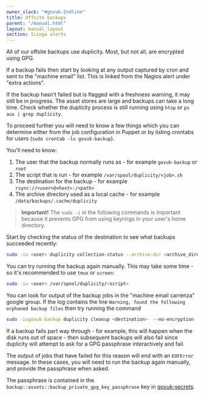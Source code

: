 ```yaml
---
owner_slack: "#govuk-2ndline"
title: Offsite backups
parent: "/manual.html"
layout: manual_layout
section: Icinga alerts
---
```


All of our offsite backups use duplicity. Most, but not all, are encrypted using GPG.

If a backup fails then start by looking at any output captured by cron and sent to the "machine email" list. This is linked from the Nagios alert under "extra actions".

If the backup hasn't failed but is flagged with a freshness warning, it may still be in progress. The asset stores are large and backups can take a long time. Check whether the duplicity process is still running using `htop` or `ps aux | grep duplicity`.

To proceed further you will need to know a few things which you can determine either from the job configuration in Puppet or by listing crontabs for users (`sudo crontab -lu govuk-backup`).

You'll need to know:

1. The user that the backup normally runs as - for example `govuk-backup` or `root`
1. The script that is run - for example `/var/spool/duplicity/<job>.sh`
1. The destination for the backup - for example `rsync://<user>@<host>:/<path>`
1. The archive directory used as a local cache - for example `/data/backups/.cache/duplicity`

> **Important!** The `sudo -i` in the following commands is important because it prevents GPG from using keyrings in your user's home directory.

Start by checking the status of the destination to see what backups succeeded recently:

```bash
sudo -iu <user> duplicity collection-status --archive-dir <archive_directory> <destination>
```

You can try running the backup again manually. This may take some time - so it's recommended to use `tmux` or `screen`:

```bash
sudo -iu <user> /var/spool/duplicity/<script>
```

You can look for output of the backup jobs in the "machine email carrenza" google group. If the log contains the line
`Warning, found the following orphaned backup files` then try running the command

```bash
sudo -iugovuk-backup duplicity cleanup <destination>  --no-encryption --force
```

If a backup fails part way through - for example, this will happen when the disk runs out of space - then subsequent backups will also fail since duplicity will attempt to ask for a GPG passphrase interactively and fail.

The output of jobs that have failed for this reason will end with an `EOFError` message. In these cases, you will need to run the backup again manually, and provide the passphrase when asked.

The passphrase is contained in the `backup::assets::backup_private_gpg_key_passphrase` key in [govuk-secrets](https://github.com/alphagov/govuk-secrets/blob/master/puppet/hieradata/production_credentials.yaml).
